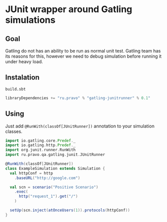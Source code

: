 # JUnit wrapper around Gatling simulations

## Goal

Gatling do not has an ability to be run as normal unit test. Gatling team has its reasons for this, however we need to debug simulation before running it under heavy load.

## Instalation

`build.sbt`
```scala
libraryDependencies += "ru.pravo" % "gatling-junitrunner" % 0.1"
```

## Using

Just add `@RunWith(classOf[JUnitRunner])` annotation to your simulation classes.

```scala
import io.gatling.core.Predef._
import io.gatling.http.Predef._
import org.junit.runner.RunWith
import ru.pravo.qa.gatling.junit.JUnitRunner

@RunWith(classOf[JUnitRunner])
class ExampleSimulation extends Simulation {
  val httpConf = http
    .baseURL("http://google.com")

  val scn = scenario("Positive Scenario")
    .exec(
      http("request_1").get("/")
    )

  setUp(scn.inject(atOnceUsers(1)).protocols(httpConf))
}
```

